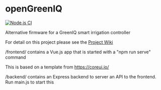 # openGreenIQ
[![Node.js CI](https://github.com/bencrundwell/openGreenIQ/actions/workflows/node.js.yml/badge.svg)](https://github.com/bencrundwell/openGreenIQ/actions/workflows/node.js.yml)

Alternative firmware for a GreenIQ smart irrigation controller

For detail on this project please see the [Project Wiki](https://github.com/bencrundwell/openGreenIQ/wiki)

/frontend/ contains a Vue.js app that is started with a "npm run serve" command

This is based on a template from https://coreui.io/

/backend/ contains an Express backend to server an API to the frontend. Run main.js to start this 

